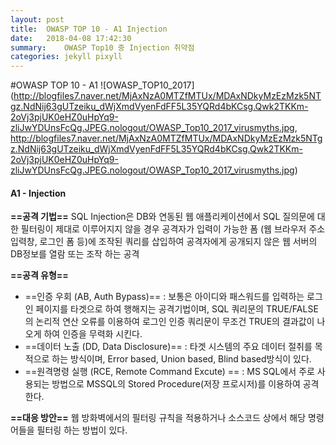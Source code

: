 ```yaml
---
layout:	post
title:	OWASP TOP 10 - A1 Injection
date:	2018-04-08 17:42:30
summary:	OWASP Top10 중 Injection 취약점
categories:	jekyll pixyll
---
```


#OWASP TOP 10 - A1
![OWASP_TOP10_2017](http://blogfiles7.naver.net/MjAxNzA0MTZfMTUx/MDAxNDkyMzEzMzk5NTgz.NdNij63gUTzeiku_dWjXmdVyenFdFF5L35YQRd4bKCsg.Qwk2TKKm-2oVj3pjUK0eHZ0uHpYq9-zliJwYDUnsFcQg.JPEG.nologout/OWASP_Top10_2017_virusmyths.jpg, http://blogfiles7.naver.net/MjAxNzA0MTZfMTUx/MDAxNDkyMzEzMzk5NTgz.NdNij63gUTzeiku_dWjXmdVyenFdFF5L35YQRd4bKCsg.Qwk2TKKm-2oVj3pjUK0eHZ0uHpYq9-zliJwYDUnsFcQg.JPEG.nologout/OWASP_Top10_2017_virusmyths.jpg)

#### **A1 - Injection**



**==공격 기법==**
SQL Injection은 DB와 연동된 웹 애플리케이션에서 SQL 질의문에 대한 필터링이 제대로 이루어지지 않을 경우 공격자가 입력이 가능한 폼 (웹 브라우저 주소 입력창, 로그인 폼 등)에 조작된 쿼리를 삽입하여 공격자에게 공개되지 않은 웹 서버의 DB정보를 열람 또는 조작 하는 공격

**==공격 유형==**
- ==인증 우회 (AB, Auth Bypass)==
 : 보통은 아이디와 패스워드를 입력하는 로그인 페이지를 타겟으로 하여 행해지는 공격기법이며, SQL 쿼리문의 TRUE/FALSE의 논리적 연산 오류를 이용하여 로그인 인증 쿼리문이 무조건 TRUE의 결과값이 나오게 하여 인증을 무력화 시킨다. 
- ==데이터 노출 (DD, Data Disclosure)==
 : 타겟 시스템의 주요 데이터 절취를 목적으로 하는 방식이며, Error based, Union based, Blind based방식이 있다.
- ==원격명령 실행 (RCE, Remote Command Excute) ==
 : MS SQL에서 주로 사용되는 방법으로 MSSQL의 Stored Procedure(저장 프로시저)를 이용하여 공격한다.

**==대응 방안==**
웹 방화벽에서의 필터링 규칙을 적용하거나 소스코드 상에서 해당 명령어들을 필터링 하는 방법이 있다.
